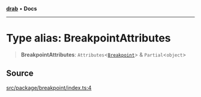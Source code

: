 [**drab**](/docs/README.md) • **Docs**

---

# Type alias: BreakpointAttributes

> **BreakpointAttributes**: `Attributes`\<[`Breakpoint`](/docs/classes/Breakpoint.md)\> & `Partial`\<`object`\>

## Source

[src/package/breakpoint/index.ts:4](https://github.com/rossrobino/components/blob/44e4b4fb3af0ca5b9d4f714ce2189c0e59989749/src/package/breakpoint/index.ts#L4)
